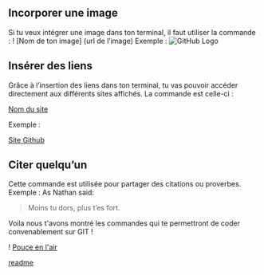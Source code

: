 ## Incorporer une image
Si tu veux intégrer une image dans ton terminal, il faut utiliser la commande :
! [Nom de ton image] (url de l’image)
Exemple :
![GitHub Logo](https://www.becode.org/hire/images/logo-becode.png)

## Insérer des liens
Grâce à l’insertion des liens dans ton terminal, tu vas pouvoir accéder directement aux différents sites affichés.
La commande est celle-ci :

[Nom du site](URL)

Exemple :

[Site Github](http://github.com)


## Citer quelqu’un
Cette commande est utilisée pour partager des citations ou proverbes.
Exemple : As Nathan said:

> Moins tu dors,
> plus t’es fort.


Voila nous t'avons montré les commandes qui te permettront de coder convenablement sur GIT !

! [Pouce en l'air](https://gph.is/2fU4QxH)

[readme](exercice-markdown/README.md)




